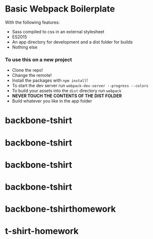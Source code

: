 # Basic Webpack Boilerplate

With the following features:

* Sass compiled to css in an external stylesheet
* ES2015
* An app directory for development and a dist folder for builds
* Nothing else

### To use this on a new project
* Clone the repo!
* Change the remote!
* Install the packages with `npm install`!
* To start the dev server run `webpack-dev-server --progress --colors`
* To build your assets into the `dist` directory run `webpack`
* **NEVER TOUCH THE CONTENTS OF THE DIST FOLDER**
* Build whatever you like in the app folder
# backbone-tshirt
# backbone-tshirt
# backbone-tshirt
# backbone-tshirt
# backbone-tshirthomework
# t-shirt-homework

